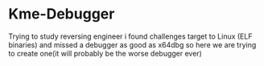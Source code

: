 # Kme-Debugger

Trying to study reversing engineer i found challenges target to Linux (ELF binaries) and missed a debugger as good as x64dbg so here we are trying to create one(it will probably be the worse debugger ever)
